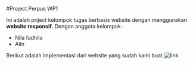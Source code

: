 #Project Perpus WP1

Ini adalah priject kelompok tugas berbasis website dengan menggunakan **website responsif**. Dengan anggota kelompok :

- Nila fadhila
- Alin

Berikut adalah implementasi dari website yang sudah kami buat
![link](image/sss.PNG)